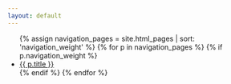 ```yaml
---
layout: default
---
```


<ul>
  {% assign navigation_pages = site.html_pages | sort: 'navigation_weight' %}
  {% for p in navigation_pages %}
    {% if p.navigation_weight %}
      <li>
        <a href="{{ p.url }}" {% if p.url == page.url %}class="active"{% endif %}>
          {{ p.title }}
        </a>
      </li>
    {% endif %}
  {% endfor %}
</ul>
